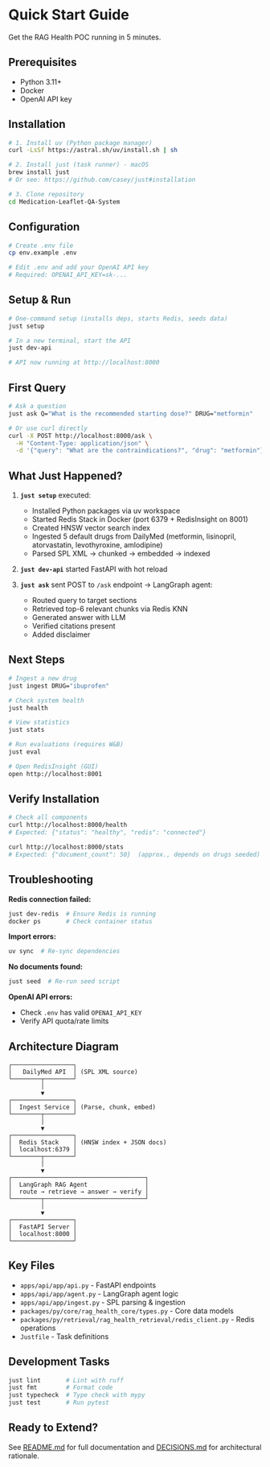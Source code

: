 # Quick Start Guide

Get the RAG Health POC running in 5 minutes.

## Prerequisites

- Python 3.11+
- Docker
- OpenAI API key

## Installation

```bash
# 1. Install uv (Python package manager)
curl -LsSf https://astral.sh/uv/install.sh | sh

# 2. Install just (task runner) - macOS
brew install just
# Or see: https://github.com/casey/just#installation

# 3. Clone repository
cd Medication-Leaflet-QA-System
```

## Configuration

```bash
# Create .env file
cp env.example .env

# Edit .env and add your OpenAI API key
# Required: OPENAI_API_KEY=sk-...
```

## Setup & Run

```bash
# One-command setup (installs deps, starts Redis, seeds data)
just setup

# In a new terminal, start the API
just dev-api

# API now running at http://localhost:8000
```

## First Query

```bash
# Ask a question
just ask Q="What is the recommended starting dose?" DRUG="metformin"

# Or use curl directly
curl -X POST http://localhost:8000/ask \
  -H "Content-Type: application/json" \
  -d '{"query": "What are the contraindications?", "drug": "metformin"}'
```

## What Just Happened?

1. **`just setup`** executed:
   - Installed Python packages via uv workspace
   - Started Redis Stack in Docker (port 6379 + RedisInsight on 8001)
   - Created HNSW vector search index
   - Ingested 5 default drugs from DailyMed (metformin, lisinopril, atorvastatin, levothyroxine, amlodipine)
   - Parsed SPL XML → chunked → embedded → indexed

2. **`just dev-api`** started FastAPI with hot reload

3. **`just ask`** sent POST to `/ask` endpoint → LangGraph agent:
   - Routed query to target sections
   - Retrieved top-6 relevant chunks via Redis KNN
   - Generated answer with LLM
   - Verified citations present
   - Added disclaimer

## Next Steps

```bash
# Ingest a new drug
just ingest DRUG="ibuprofen"

# Check system health
just health

# View statistics
just stats

# Run evaluations (requires W&B)
just eval

# Open RedisInsight (GUI)
open http://localhost:8001
```

## Verify Installation

```bash
# Check all components
curl http://localhost:8000/health
# Expected: {"status": "healthy", "redis": "connected"}

curl http://localhost:8000/stats
# Expected: {"document_count": 50}  (approx., depends on drugs seeded)
```

## Troubleshooting

**Redis connection failed:**
```bash
just dev-redis  # Ensure Redis is running
docker ps       # Check container status
```

**Import errors:**
```bash
uv sync  # Re-sync dependencies
```

**No documents found:**
```bash
just seed  # Re-run seed script
```

**OpenAI API errors:**
- Check `.env` has valid `OPENAI_API_KEY`
- Verify API quota/rate limits

## Architecture Diagram

```
┌─────────────────┐
│   DailyMed API  │ (SPL XML source)
└────────┬────────┘
         │
         ▼
┌─────────────────┐
│  Ingest Service │ (Parse, chunk, embed)
└────────┬────────┘
         │
         ▼
┌─────────────────┐
│  Redis Stack    │ (HNSW index + JSON docs)
│  localhost:6379 │
└────────┬────────┘
         │
         ▼
┌─────────────────────────────────────┐
│  LangGraph RAG Agent                │
│  route → retrieve → answer → verify │
└────────┬────────────────────────────┘
         │
         ▼
┌─────────────────┐
│  FastAPI Server │
│  localhost:8000 │
└─────────────────┘
```

## Key Files

- `apps/api/app/api.py` - FastAPI endpoints
- `apps/api/app/agent.py` - LangGraph agent logic
- `apps/api/app/ingest.py` - SPL parsing & ingestion
- `packages/py/core/rag_health_core/types.py` - Core data models
- `packages/py/retrieval/rag_health_retrieval/redis_client.py` - Redis operations
- `Justfile` - Task definitions

## Development Tasks

```bash
just lint       # Lint with ruff
just fmt        # Format code
just typecheck  # Type check with mypy
just test       # Run pytest
```

## Ready to Extend?

See [README.md](README.md) for full documentation and [DECISIONS.md](DECISIONS.md) for architectural rationale.
